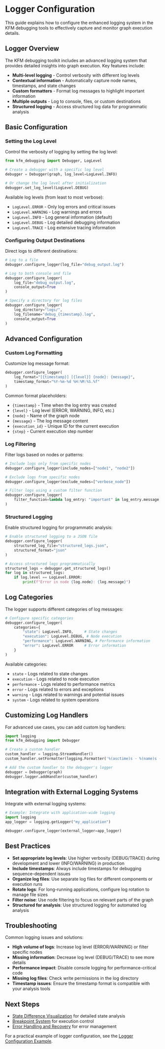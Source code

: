 # Logger Configuration

This guide explains how to configure the enhanced logging system in the KFM debugging tools to effectively capture and monitor graph execution details.

## Logger Overview

The KFM debugging toolkit includes an advanced logging system that provides detailed insights into graph execution. Key features include:

- **Multi-level logging** - Control verbosity with different log levels
- **Contextual information** - Automatically capture node names, timestamps, and state changes
- **Custom formatters** - Format log messages to highlight important information
- **Multiple outputs** - Log to console, files, or custom destinations
- **Structured logging** - Access structured log data for programmatic analysis

## Basic Configuration

### Setting the Log Level

Control the verbosity of logging by setting the log level:

```python
from kfm_debugging import Debugger, LogLevel

# Create a debugger with a specific log level
debugger = Debugger(graph, log_level=LogLevel.INFO)

# Or change the log level after initialization
debugger.set_log_level(LogLevel.DEBUG)
```

Available log levels (from least to most verbose):

- `LogLevel.ERROR` - Only log errors and critical issues
- `LogLevel.WARNING` - Log warnings and errors
- `LogLevel.INFO` - Log general information (default)
- `LogLevel.DEBUG` - Log detailed debugging information
- `LogLevel.TRACE` - Log extensive tracing information

### Configuring Output Destinations

Direct logs to different destinations:

```python
# Log to a file
debugger.configure_logger(log_file="debug_output.log")

# Log to both console and file
debugger.configure_logger(
    log_file="debug_output.log",
    console_output=True
)

# Specify a directory for log files
debugger.configure_logger(
    log_directory="logs/",
    log_filename="debug_{timestamp}.log",
    console_output=True
)
```

## Advanced Configuration

### Custom Log Formatting

Customize log message format:

```python
debugger.configure_logger(
    log_format="[{timestamp}] [{level}] {node}: {message}",
    timestamp_format="%Y-%m-%d %H:%M:%S.%f"
)
```

Common format placeholders:
- `{timestamp}` - Time when the log entry was created
- `{level}` - Log level (ERROR, WARNING, INFO, etc.)
- `{node}` - Name of the graph node
- `{message}` - The log message content
- `{execution_id}` - Unique ID for the current execution
- `{step}` - Current execution step number

### Log Filtering

Filter logs based on nodes or patterns:

```python
# Include logs only from specific nodes
debugger.configure_logger(include_nodes=["node1", "node2"])

# Exclude logs from specific nodes
debugger.configure_logger(exclude_nodes=["verbose_node"])

# Filter logs using a custom filter function
debugger.configure_logger(
    filter_function=lambda log_entry: "important" in log_entry.message
)
```

### Structured Logging

Enable structured logging for programmatic analysis:

```python
# Enable structured logging to a JSON file
debugger.configure_logger(
    structured_log_file="structured_logs.json",
    structured_format="json"
)

# Access structured logs programmatically
structured_logs = debugger.get_structured_logs()
for log in structured_logs:
    if log.level == LogLevel.ERROR:
        print(f"Error in node {log.node}: {log.message}")
```

## Log Categories

The logger supports different categories of log messages:

```python
# Configure specific categories
debugger.configure_logger(
    categories={
        "state": LogLevel.INFO,     # State changes
        "execution": LogLevel.DEBUG, # Node execution
        "performance": LogLevel.WARNING, # Performance information
        "error": LogLevel.ERROR     # Error information
    }
)
```

Available categories:
- `state` - Logs related to state changes
- `execution` - Logs related to node execution
- `performance` - Logs related to performance metrics
- `error` - Logs related to errors and exceptions
- `warning` - Logs related to warnings and potential issues
- `system` - Logs related to system operations

## Customizing Log Handlers

For advanced use cases, you can add custom log handlers:

```python
import logging
from kfm_debugging import Debugger

# Create a custom handler
custom_handler = logging.StreamHandler()
custom_handler.setFormatter(logging.Formatter('%(asctime)s - %(name)s - %(levelname)s - %(message)s'))

# Add the custom handler to the debugger's logger
debugger = Debugger(graph)
debugger.logger.addHandler(custom_handler)
```

## Integration with External Logging Systems

Integrate with external logging systems:

```python
# Example: Integrate with application-wide logging
import logging
app_logger = logging.getLogger("my_application")

debugger.configure_logger(external_logger=app_logger)
```

## Best Practices

- **Set appropriate log levels**: Use higher verbosity (DEBUG/TRACE) during development and lower (INFO/WARNING) in production
- **Include timestamps**: Always include timestamps for debugging sequence-dependent issues
- **Organize log files**: Use separate log files for different components or execution runs
- **Rotate logs**: For long-running applications, configure log rotation to manage file sizes
- **Filter noise**: Use node filtering to focus on relevant parts of the graph
- **Structured for analysis**: Use structured logging for automated log analysis

## Troubleshooting

Common logging issues and solutions:

- **High volume of logs**: Increase log level (ERROR/WARNING) or filter specific nodes
- **Missing information**: Decrease log level (DEBUG/TRACE) to see more details
- **Performance impact**: Disable console logging for performance-critical code
- **Missing log files**: Check write permissions in the log directory
- **Timestamp issues**: Ensure the timestamp format is compatible with your analysis tools

## Next Steps

- [State Difference Visualization](state_diff_visualization.md) for detailed state analysis
- [Breakpoint System](breakpoint_system.md) for execution control
- [Error Handling and Recovery](error_handling.md) for error management

For a practical example of logger configuration, see the [Logger Configuration Example](../examples/logger_configuration_example.md). 